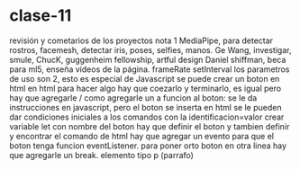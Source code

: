 # clase-11
revisión y cometarios de los proyectos nota 1
MediaPipe, para detectar rostros, facemesh, detectar iris, poses, selfies, manos.
Ge Wang, investigar, smule, ChucK, guggenheim fellowship, artful design
Daniel shiffman, beca para ml5, enseña videos de la página.
frameRate 
setInterval los parametros de uso son 2, esto es especial de Javascript
se puede crear un boton en html
en html para hacer algo hay que coezarlo y terminarlo, es igual pero hay que agregarle /
como agregarle un a funcion al boton: se le da instrucciones en javascript, pero el boton se inserta en html
se le pueden dar condiciones iniciales a los comandos con la identificacion=valor
crear variable let con nombre del boton
hay que definir el boton y tambien definir y encontrar el comando de html
hay que agregar un evento para que el boton tenga funcion
eventListener.
para poner orto boton en otra linea hay que agregarle un break.
elemento tipo p (parrafo)
